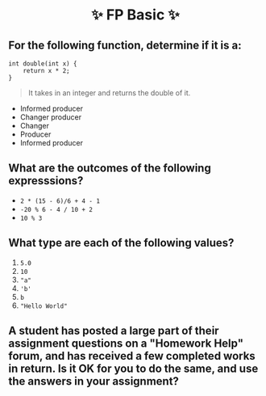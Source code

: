 <h1 align="center"> ✨ FP Basic ✨ </h1>

## For the following function, determine if it is a:

```processing
int double(int x) {
    return x * 2;
}
```
> It takes in an integer and returns the double of it.

- Informed producer
- Changer producer
- Changer
- Producer
- Informed producer

## What are the outcomes of the following expresssions?
 
- `2 * (15 - 6)/6 + 4 - 1`
- `-20 % 6 - 4 / 10 + 2`
- `10 % 3`

## What type are each of the following values?

1. `5.0`
2. `10`
3. `"a"`
4. `'b'`
5. `b`
6. `"Hello World"`

## A student has posted a large part of their assignment questions on a "Homework Help" forum, and has received a few completed works in return. Is it OK for you to do the same, and use the answers in your assignment?
